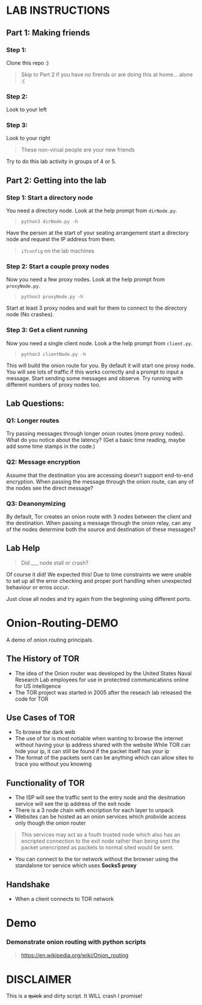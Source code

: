 # LAB INSTRUCTIONS
## 

## Part 1: Making friends
### Step 1:
Clone this repo :)
> Skip to Part 2 if you have no firends or are doing this at home... alone :(
### Step 2: 
Look to your left

### Step 3:
Look to your right

> These non-virual people are your new friends

Try to do this lab activity in groups of 4 or 5.

## Part 2: Getting into the lab

### Step 1: Start a directory node
You need a directory node. Look at the help prompt from `dirNode.py`.
> `python3 dirNode.py -h`

Have the person at the start of your seating arrangement start a directory node and request the IP address from them.
> `ifconfig` on the lab machines

### Step 2: Start a couple proxy nodes
Now you need a few proxy nodes. Look at the help prompt from `proxyNode.py`.
> `python3 proxyNode.py -h`

Start at least 3 proxy nodes and wait for them to connect to the directory node (No crashes).

### Step 3: Get a client running
Now you need a single client node. Look a the help prompt from `client.py`.
> `python3 clientNode.py -h`

This will build the onion route for you. By default it will start one proxy node. You will see lots of traffic if this works correctly and a prompt to input a message.
Start sending some messages and observe. Try running with different numbers of proxy nodes too.

## Lab Questions:
### Q1: Longer routes
Try passing messages through longer onion routes (more proxy nodes). What do you notice about the latency? (Get a basic time reading, maybe add some time stamps in the code.)

### Q2: Message encryption
Assume that the destination you are accessing doesn't support end-to-end encryption. When passing the message through the onion route, can any of the nodes see the direct message?

### Q3: Deanonymizing
By default, Tor creates an onion route with 3 nodes between the client and the destination. When passing a message through the onion relay, can any of the nodes determine both the source and destination of these messages?


## Lab Help

> Did ___ node stall or crash?

Of course it did! We expected this! Due to time constraints we were unable to set up all the error checking and proper port handling when unexpected behaviour or erros occur.

Just close all nodes and try again from the beginning using different ports.

# Onion-Routing-DEMO
A demo of onion routing principals.

## The History of TOR
* The idea of the Onion router was developed by the United States Naval Research Lab employees for use in protectred communications online for US intelligence
* The TOR project was started in 2005 after the reseach lab released the code for TOR
## Use Cases of TOR
* To browse the dark web
* The use of tor is most notiable when wanting to browse the internet without having your ip address shared with the website
While TOR can hide your ip, it can still be found if the packet itself has your ip
* The format of the packets sent can be anything which can allow sites to trace you without you knowing
## Functionality of TOR
* The ISP will see the traffic sent to the entry node and the desitnation service will see the ip address of the exit node
* There is a 3 node chain with encription for each layer to unpack
* Websites can be hosted as an onion services which probvide access only though the onion router
> This services may act as a fouth trusted node which also has an encripted connection to the exit node rather than being sent the packet unencripted as packets to normal sited would be sent.
* You can connect to the tor network without the browser using the standalone tor service which uses **Socks5 proxy**
## Handshake
* When a client connects to TOR network 

# Demo

### Demonstrate onion routing with python scripts

> https://en.wikipedia.org/wiki/Onion_routing

# DISCLAIMER

This is a ~~quick~~ and dirty script. It WILL crash I promise!
